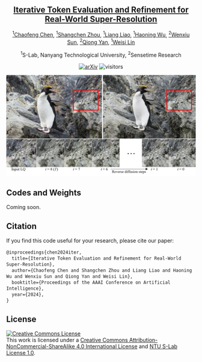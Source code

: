 <div align="center">

## [Iterative Token Evaluation and Refinement for Real-World Super-Resolution](https://arxiv.org/abs/TODO)

[<sup>1</sup>Chaofeng Chen](https://chaofengc.github.io), [<sup>1</sup>Shangchen Zhou](https://shangchenzhou.com/), [<sup>1</sup>Liang Liao](https://liaoliang92.github.io/homepage/), [<sup>1</sup>Haoning Wu](https://teowu.github.io/), [<sup>2</sup>Wenxiu Sun](https://scholar.google.com/citations?user=X9lE6O4AAAAJ&hl=en), [<sup>2</sup>Qiong Yan](https://scholar.google.com/citations?user=uT9CtPYAAAAJ&hl=en), [<sup>1</sup>Weisi Lin](https://personal.ntu.edu.sg/wslin/Home.html)

<sup>1</sup>S-Lab, Nanyang Technological University, <sup>2</sup>Sensetime Research

[![arXiv](https://img.shields.io/badge/arXiv-Paper-<COLOR>.svg)](https://arxiv.org/abs/TODO) ![visitors](https://visitor-badge.laobi.icu/badge?page_id=chaofengc/ITER)

![teaser_img](./assets/fig_teaser.jpg)

</div>

## Codes and Weights

Coming soon.

## Citation

If you find this code useful for your research, please cite our paper:
```
@inproceedings{chen2024iter,
  title={Iterative Token Evaluation and Refinement for Real-World Super-Resolution},
  author={Chaofeng Chen and Shangchen Zhou and Liang Liao and Haoning Wu and Wenxiu Sun and Qiong Yan and Weisi Lin},
  booktitle={Proceedings of the AAAI Conference on Artificial Intelligence},
  year={2024},
}
```

## License

<a rel="license" href="http://creativecommons.org/licenses/by-nc-sa/4.0/"><img alt="Creative Commons License" style="border-width:0" src="https://i.creativecommons.org/l/by-nc-sa/4.0/88x31.png" /></a><br />This work is licensed under a <a rel="license" href="http://creativecommons.org/licenses/by-nc-sa/4.0/">Creative Commons Attribution-NonCommercial-ShareAlike 4.0 International License</a> and [NTU S-Lab License 1.0](./LICENCE_S-Lab).
